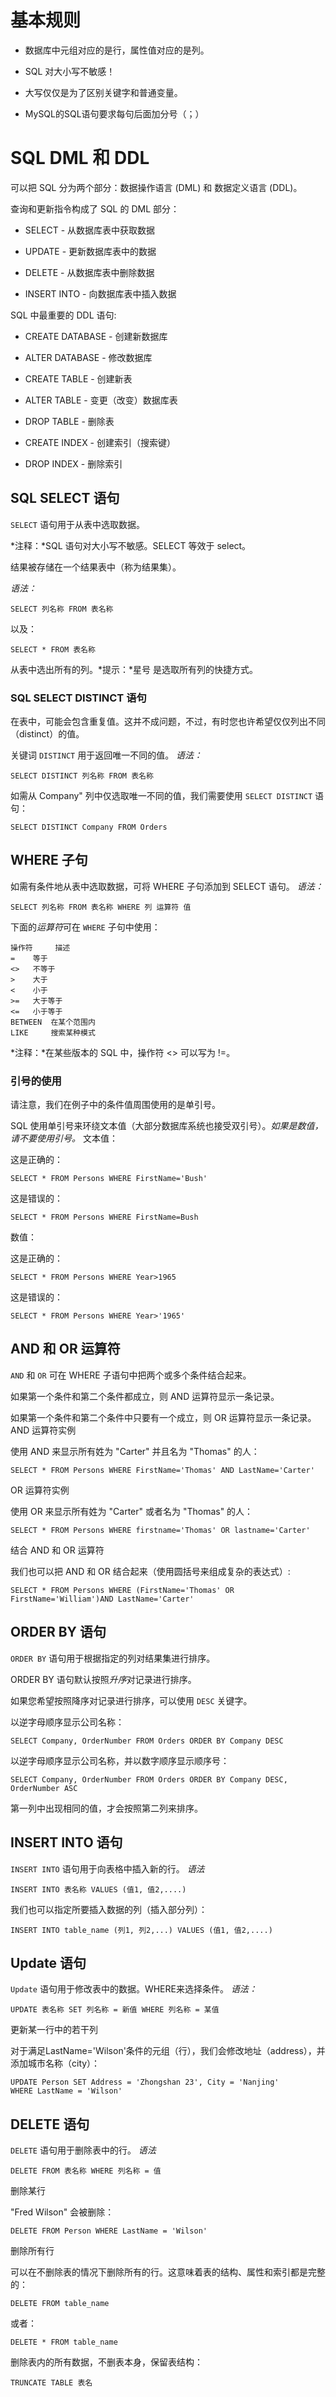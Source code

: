 # 基本规则
* 数据库中元组对应的是行，属性值对应的是列。

* SQL 对大小写不敏感！

* 大写仅仅是为了区别关键字和普通变量。

* MySQL的SQL语句要求每句后面加分号（；）

# SQL DML 和 DDL
可以把 SQL 分为两个部分：数据操作语言 (DML) 和 数据定义语言 (DDL)。

查询和更新指令构成了 SQL 的 DML 部分：

* SELECT - 从数据库表中获取数据

* UPDATE - 更新数据库表中的数据

* DELETE - 从数据库表中删除数据

* INSERT INTO - 向数据库表中插入数据

SQL 中最重要的 DDL 语句:

* CREATE DATABASE - 创建新数据库

* ALTER DATABASE - 修改数据库

* CREATE TABLE - 创建新表

* ALTER TABLE - 变更（改变）数据库表

* DROP TABLE - 删除表

* CREATE INDEX - 创建索引（搜索键）

* DROP INDEX - 删除索引

## SQL SELECT 语句

`SELECT` 语句用于从表中选取数据。

*注释：*SQL 语句对大小写不敏感。SELECT 等效于 select。

结果被存储在一个结果表中（称为结果集）。

*语法：*

    SELECT 列名称 FROM 表名称

以及：

    SELECT * FROM 表名称

从表中选出所有的列。*提示：*星号 是选取所有列的快捷方式。

### SQL SELECT DISTINCT 语句

在表中，可能会包含重复值。这并不成问题，不过，有时您也许希望仅仅列出不同（distinct）的值。

关键词 `DISTINCT` 用于返回唯一不同的值。
*语法：*

    SELECT DISTINCT 列名称 FROM 表名称

如需从 Company" 列中仅选取唯一不同的值，我们需要使用 `SELECT DISTINCT` 语句：

    SELECT DISTINCT Company FROM Orders 

## WHERE 子句

如需有条件地从表中选取数据，可将 WHERE 子句添加到 SELECT 语句。
*语法：*

    SELECT 列名称 FROM 表名称 WHERE 列 运算符 值

下面的*运算符*可在 `WHERE` 子句中使用：

    操作符 	描述
    =	 等于
    <>	 不等于
    >	 大于
    <	 小于
    >=	 大于等于
    <=	 小于等于
    BETWEEN	 在某个范围内
    LIKE	 搜索某种模式

*注释：*在某些版本的 SQL 中，操作符 <> 可以写为 !=。

### 引号的使用

请注意，我们在例子中的条件值周围使用的是单引号。

SQL 使用单引号来环绕文本值（大部分数据库系统也接受双引号）。*如果是数值，请不要使用引号。*
文本值：

这是正确的：

    SELECT * FROM Persons WHERE FirstName='Bush'

这是错误的：

    SELECT * FROM Persons WHERE FirstName=Bush

数值：

这是正确的：

    SELECT * FROM Persons WHERE Year>1965

这是错误的：

    SELECT * FROM Persons WHERE Year>'1965'

## AND 和 OR 运算符

`AND` 和 `OR` 可在 WHERE 子语句中把两个或多个条件结合起来。

如果第一个条件和第二个条件都成立，则 AND 运算符显示一条记录。

如果第一个条件和第二个条件中只要有一个成立，则 OR 运算符显示一条记录。
AND 运算符实例

使用 AND 来显示所有姓为 "Carter" 并且名为 "Thomas" 的人：

    SELECT * FROM Persons WHERE FirstName='Thomas' AND LastName='Carter'

OR 运算符实例

使用 OR 来显示所有姓为 "Carter" 或者名为 "Thomas" 的人：

    SELECT * FROM Persons WHERE firstname='Thomas' OR lastname='Carter'

结合 AND 和 OR 运算符

我们也可以把 AND 和 OR 结合起来（使用圆括号来组成复杂的表达式）:

    SELECT * FROM Persons WHERE (FirstName='Thomas' OR FirstName='William')AND LastName='Carter'

## ORDER BY 语句

`ORDER BY` 语句用于根据指定的列对结果集进行排序。

ORDER BY 语句默认按照*升序*对记录进行排序。

如果您希望按照降序对记录进行排序，可以使用 `DESC` 关键字。

以逆字母顺序显示公司名称：

    SELECT Company, OrderNumber FROM Orders ORDER BY Company DESC

以逆字母顺序显示公司名称，并以数字顺序显示顺序号：

    SELECT Company, OrderNumber FROM Orders ORDER BY Company DESC, OrderNumber ASC

第一列中出现相同的值，才会按照第二列来排序。

## INSERT INTO 语句

`INSERT INTO` 语句用于向表格中插入新的行。
*语法*

    INSERT INTO 表名称 VALUES (值1, 值2,....)

我们也可以指定所要插入数据的列（插入部分列）：

    INSERT INTO table_name (列1, 列2,...) VALUES (值1, 值2,....)

## Update 语句

`Update` 语句用于修改表中的数据。WHERE来选择条件。
*语法：*

    UPDATE 表名称 SET 列名称 = 新值 WHERE 列名称 = 某值

更新某一行中的若干列

对于满足LastName='Wilson'条件的元组（行），我们会修改地址（address），并添加城市名称（city）：

    UPDATE Person SET Address = 'Zhongshan 23', City = 'Nanjing'
    WHERE LastName = 'Wilson'

## DELETE 语句

`DELETE` 语句用于删除表中的行。
*语法*

    DELETE FROM 表名称 WHERE 列名称 = 值

删除某行

"Fred Wilson" 会被删除：

    DELETE FROM Person WHERE LastName = 'Wilson' 

删除所有行

可以在不删除表的情况下删除所有的行。这意味着表的结构、属性和索引都是完整的：

    DELETE FROM table_name

或者：

    DELETE * FROM table_name

删除表内的所有数据，不删表本身，保留表结构：

    TRUNCATE TABLE 表名




